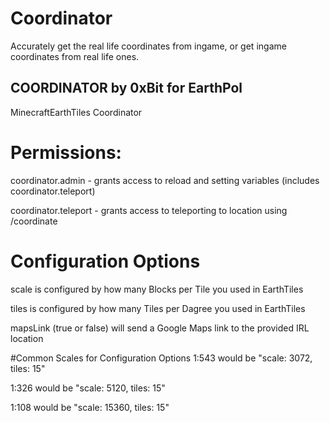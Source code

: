 # Coordinator
Accurately get the real life coordinates from ingame, or get ingame coordinates from real life ones.


## COORDINATOR by 0xBit for EarthPol
MinecraftEarthTiles Coordinator

# Permissions:

coordinator.admin - grants access to reload and setting variables (includes coordinator.teleport)

coordinator.teleport - grants access to teleporting to location using /coordinate <lat> <lng>

# Configuration Options
scale is configured by how many Blocks per Tile you used in EarthTiles

tiles is configured by how many Tiles per Dagree you used in EarthTiles

mapsLink (true or false) will send a Google Maps link to the provided IRL location


#Common Scales for Configuration Options
1:543 would be "scale: 3072, tiles: 15"

1:326 would be "scale: 5120, tiles: 15"

1:108 would be "scale: 15360, tiles: 15"
